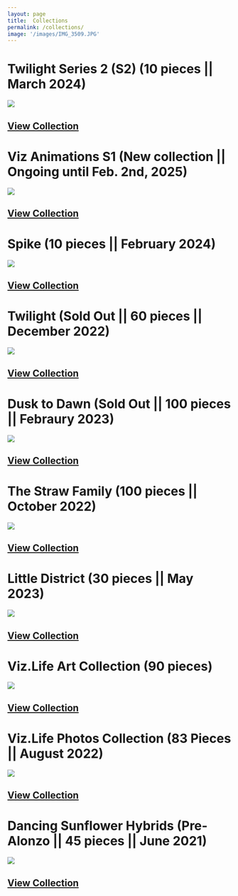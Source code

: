 ```yaml
---
layout: page
title:  Collections
permalink: /collections/
image: '/images/IMG_3509.JPG'
---
```


# Twilight Series 2 (S2) (10 pieces || March 2024)
![](/images/r32twilight-s2.jpg) 
## [View Collection](https://www.jpg.store/collection/twilight-s2)

# Viz Animations S1 (New collection || Ongoing until Feb. 2nd, 2025)
![](/images/rush-hour.jpg) 
## [View Collection](https://www.jpg.store/collection/vizanimationss1)

# Spike (10 pieces || February 2024)
![](/images/spike.jpg) 
## [View Collection](https://www.jpg.store/collection/spike)

# Twilight (Sold Out || 60 pieces || December 2022)
![](/images/new_collection_10x6_.jpg) 
## [View Collection](https://www.jpg.store/collection/twilight)

# Dusk to Dawn (Sold Out || 100 pieces || Febraury 2023)
![](/images/10x10-dusk-to-dawn.jpg) 
## [View Collection](https://www.jpg.store/collection/dusktodawn) 

# The Straw Family (100 pieces || October 2022)
![](/images/the-straw-family/43.jpg) 
## [View Collection](https://www.jpg.store/collection/thestrawfamily)

# Little District (30 pieces || May 2023)
![](/images/little-district-live.jpg)
## [View Collection](https://www.jpg.store/collection/littledistrict) 

# Viz.Life Art Collection (90 pieces)
![](/images/art-collection/120800px.jpg) 
## [View Collection](https://www.jpg.store/collection/vizlifeartcollection)

# Viz.Life Photos Collection (83 Pieces || August 2022)
![](/images/photography/cnfts/VizDotLifePhotographySeriesOne0035resized_25.jpg) 
## [View Collection](https://www.jpg.store/collection/vizlifephotoscollection)

# Dancing Sunflower Hybrids (Pre-Alonzo || 45 pieces || June 2021)
![](/images/dancing_sunflower.jpg) 
## [View Collection](https://www.jpg.store/collection/vizlifedancingsunflowerhybrids)



